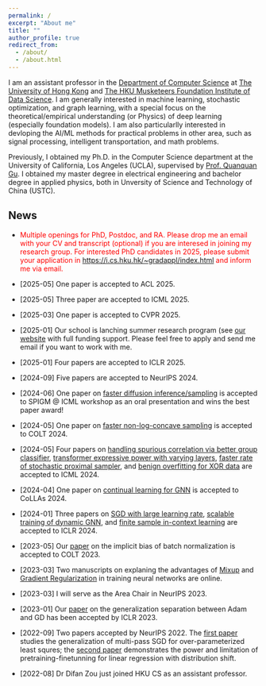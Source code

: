 ```yaml
---
permalink: /
excerpt: "About me"
title: ""
author_profile: true
redirect_from: 
  - /about/
  - /about.html
---
```



I am an assistant professor in the [Department of Computer Science](https://www.cs.hku.hk/) 
at [The University of Hong Kong](https://www.hku.hk/) and [The HKU Musketeers Foundation Institute of Data Science](https://datascience.hku.hk/). I am generally interested in machine learning, stochastic optimization, and graph learning, with a special focus on the theoretical/empirical understanding (or Physics) of deep learning (especially foundation models). I am also particularlly interested in devloping the AI/ML methods for practical problems in other area, such as signal processing, intelligent transportation, and math problems.



Previously, I obtained my Ph.D. in the Computer Science department at the University of California, Los Angeles (UCLA), supervised by [Prof. Quanquan Gu](http://web.cs.ucla.edu/~qgu/).  I obtained my master degree in electrical engineering and bachelor degree in applied physics, both in Unversity of Science and Technology of China (USTC). 


News
------

* <span style="color:red"> Multiple openings for PhD, Postdoc, and RA. Please drop me an email with your CV and transcript (optional) if you are interesed in joining my research group. For interested PhD candidates in 2025, please submit your application in https://i.cs.hku.hk/~gradappl/index.html and inform me via email. </span>

<!-- * \[2024-06\] Receiving a UGC ECS funding on diffusion-based Monte Carlo. -->

* \[2025-05\] One paper is accepted to ACL 2025.

* \[2025-05\] Three paper are accepted to ICML 2025.

* \[2025-03\] One paper is accepted to CVPR 2025.

* \[2025-01\] Our school is lanching summer research program (see [our website](https://www.cs.hku.hk/rintern/) with full funding support. Please feel free to apply and send me email if you want to work with me.

* \[2025-01\] Four papers are accepted to ICLR 2025.

* \[2024-09\] Five papers are accepted to NeurIPS 2024.

* \[2024-06\] One paper on [faster diffusion inference/sampling](https://arxiv.org/pdf/2405.16387) is accepted to SPIGM @ ICML workshop as an oral presentation and wins the best paper award!

* \[2024-05\] One paper on [faster non-log-concave sampling](https://arxiv.org/pdf/2401.06325.pdf) is accepted to COLT 2024.

* \[2024-05\] Four papers on [handling spurious correlation via better group classifier](./), [transformer expressive power with varying layers](./), [faster rate of stochastic proximal sampler](./), and [benign overfitting for XOR data](./) are accepted to ICML 2024.

* \[2024-04\] One paper on [continual learning for GNN](./) is accepted to CoLLAs 2024.

<!-- * \[2024-04\] Receiving a Guangdong NSF funding on theoretical foundation of diffusion models. -->


* \[2024-01\] Three papers on [SGD with large learning rate](https://arxiv.org/pdf/2310.17074.pdf), [scalable training of dynamic GNN](https://difanzou.github.io/), and [finite sample in-context learning](https://arxiv.org/pdf/2310.08391.pdf) are accepted to ICLR 2024.

<!-- * \[2023-08\] Receiving an NSFC funding on the theoretical foundation of SGD in deep learning. -->

* \[2023-05\] Our [paper](https://arxiv.org/pdf/2306.11680.pdf) on the implicit bias of batch normalization is accepted to COLT 2023.

* \[2023-03\] Two manuscripts on explaning the advantages of [Mixup](https://arxiv.org/pdf/2303.08433.pdf) and [Gradient Regularization](https://arxiv.org/pdf/2303.17940.pdf) in training neural networks are online.

* \[2023-03\] I will serve as the Area Chair in NeurIPS 2023.

* \[2023-01\] Our [paper](https://openreview.net/pdf?id=iUYpN14qjTF) on the generalization separation between Adam and GD has been accepted by ICLR 2023.

* \[2022-09\] Two papers accepted by NeurIPS 2022. The [first paper](https://openreview.net/pdf?id=f966GJIEF9) studies the generalization of multi-pass SGD for over-parameterized least squres; the [second paper](https://openreview.net/pdf?id=3y80RPgHL7s) demonstrates the power and limitation of pretraining-finetunning for linear regression with distribution shift.


* \[2022-08\] Dr Difan Zou just joined HKU CS as an assistant professor.



